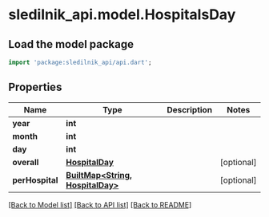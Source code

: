# sledilnik_api.model.HospitalsDay

## Load the model package
```dart
import 'package:sledilnik_api/api.dart';
```

## Properties
Name | Type | Description | Notes
------------ | ------------- | ------------- | -------------
**year** | **int** |  | 
**month** | **int** |  | 
**day** | **int** |  | 
**overall** | [**HospitalDay**](HospitalDay.md) |  | [optional] 
**perHospital** | [**BuiltMap<String, HospitalDay>**](HospitalDay.md) |  | [optional] 

[[Back to Model list]](../README.md#documentation-for-models) [[Back to API list]](../README.md#documentation-for-api-endpoints) [[Back to README]](../README.md)


